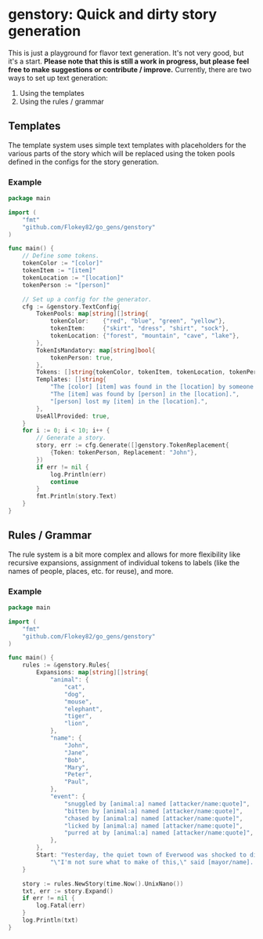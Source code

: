 # genstory: Quick and dirty story generation

This is just a playground for flavor text generation. It's not very good, but it's a start.
**Please note that this is still a work in progress, but please feel free to make suggestions or contribute / improve.**
Currently, there are two ways to set up text generation:

1. Using the templates
2. Using the rules / grammar

## Templates

The template system uses simple text templates with placeholders for the various parts of the story which will be replaced using the token pools defined in the configs for the story generation.

### Example

```go
package main

import (
    "fmt"
    "github.com/Flokey82/go_gens/genstory"
)

func main() {
	// Define some tokens.
	tokenColor := "[color]"
	tokenItem := "[item]"
	tokenLocation := "[location]"
	tokenPerson := "[person]"

	// Set up a config for the generator.
	cfg := &genstory.TextConfig{
		TokenPools: map[string][]string{
			tokenColor:    {"red", "blue", "green", "yellow"},
			tokenItem:     {"skirt", "dress", "shirt", "sock"},
			tokenLocation: {"forest", "mountain", "cave", "lake"},
		},
		TokenIsMandatory: map[string]bool{
			tokenPerson: true,
		},
		Tokens: []string{tokenColor, tokenItem, tokenLocation, tokenPerson},
		Templates: []string{
			"The [color] [item] was found in the [location] by someone called [person:quote].",
			"The [item] was found by [person] in the [location].",
			"[person] lost my [item] in the [location].",
		},
		UseAllProvided: true,
	}
	for i := 0; i < 10; i++ {
		// Generate a story.
		story, err := cfg.Generate([]genstory.TokenReplacement{
			{Token: tokenPerson, Replacement: "John"},
		})
		if err != nil {
			log.Println(err)
			continue
		}
		fmt.Println(story.Text)
	}
}
```

## Rules / Grammar

The rule system is a bit more complex and allows for more flexibility like recursive expansions, assignment of individual tokens to labels (like the names of people, places, etc. for reuse), and more.

### Example

```go
package main

import (
    "fmt"
    "github.com/Flokey82/go_gens/genstory"
)

func main() {
	rules := &genstory.Rules{
		Expansions: map[string][]string{
			"animal": {
				"cat",
				"dog",
				"mouse",
				"elephant",
				"tiger",
				"lion",
			},
			"name": {
				"John",
				"Jane",
				"Bob",
				"Mary",
				"Peter",
				"Paul",
			},
			"event": {
				"snuggled by [animal:a] named [attacker/name:quote]",
				"bitten by [animal:a] named [attacker/name:quote]",
				"chased by [animal:a] named [attacker/name:quote]",
				"licked by [animal:a] named [attacker/name:quote]",
				"purred at by [animal:a] named [attacker/name:quote]",
			},
		},
		Start: "Yesterday, the quiet town of Everwood was shocked to discover that mayor [mayor/name] was [event]. [mayor/name] was visibly shaken by the incident." +
			"\"I'm not sure what to make of this,\" said [mayor/name]. \"I've never been [event] before.\"",
	}

	story := rules.NewStory(time.Now().UnixNano())
	txt, err := story.Expand()
	if err != nil {
		log.Fatal(err)
	}
	log.Println(txt)
}
```
